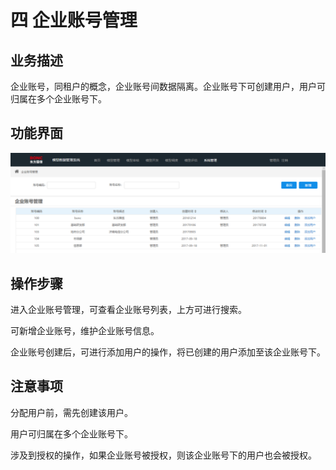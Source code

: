 # 四   企业账号管理

## 业务描述

企业账号，同租户的概念，企业账号间数据隔离。企业账号下可创建用户，用户可归属在多个企业账号下。

## 功能界面

![](/assets/企业账号管理.png)

## 操作步骤

进入企业账号管理，可查看企业账号列表，上方可进行搜索。

可新增企业账号，维护企业账号信息。

企业账号创建后，可进行添加用户的操作，将已创建的用户添加至该企业账号下。

## 注意事项

分配用户前，需先创建该用户。

用户可归属在多个企业账号下。

涉及到授权的操作，如果企业账号被授权，则该企业账号下的用户也会被授权。



